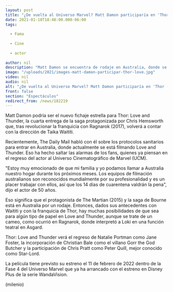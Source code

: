 ```yaml
---
layout: post
title: "¿De vuelta al Universo Marvel? Matt Damon participaría en 'Thor -  Love and Thunder'"
date: 2021-01-18T18:48:00.000-06:00
tags:
  
  - Fama
  
  - Cine
  
  - actor
  
author: nil
description: "Matt Damon se encuentra de rodaje en Australia, donde se está filmando actualmente Thor: Love and Thunder. "
image: "/uploads/2021/images-matt-damon-participar-thor-love.jpg"
video: nil
audio: nil
alt: "¿De vuelta al Universo Marvel? Matt Damon participaría en 'Thor -  Love and Thunder'"
front: false
section: "Espectáculos"
redirect_from: /news/182219
---
```


Matt Damon podría ser el nuevo fichaje estrella para Thor: Love and Thunder, la cuarta entrega de la saga protagonizada por Chris Hemsworth que, tras revolucionar la franquicia con Ragnarok (2017), volverá a contar con la dirección de Taika Waititi. 

Recientemente, The Daily Mail habló con él sobre los protocolos sanitarios para entrar en Australia, donde actualmente se está filmando Love and Thunder. Eso ha hecho saltar las alarmas de los fans, quienes ya piensan en el regreso del actor al Universo Cinematográfico de Marvel (UCM). 

"Estoy muy emocionado de que mi familia y yo podamos llamar a Australia nuestro hogar durante los próximos meses. Los equipos de filmación australianos son reconocidos mundialmente por su profesionalidad y es un placer trabajar con ellos, así que los 14 días de cuarentena valdrán la pena", dijo el actor de 50 años. 

Eso significa que el protagonista de The Martian (2015) y la saga de Bourne está en Australia por un rodaje. Entonces, dados sus antecedentes con Waititi y con la franquicia de Thor, hay muchas posibilidades de que sea para algún tipo de papel en Love and Thunder, aunque se trate de un cameo, como ocurrió en Ragnarok, donde interpretó a Loki en una función teatral en Asgard. 

Thor: Love and Thunder verá el regreso de Natalie Portman como Jane Foster, la incorporación de Christian Bale como el villano Gorr the God Butcher y la participación de Chris Pratt como Peter Quill, mejor conocido como Star-Lord. 

La película tiene previsto su estreno el 11 de febrero de 2022 dentro de la Fase 4 del Universo Marvel que ya ha arrancado con el estreno en Disney Plus de la serie WandaVision. 

(milenio)